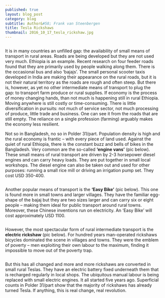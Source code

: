 ```yaml
---
published: true
layout: blog_post
category: blog
subtitle: Author&#58; Frank van Steenbergen
title: Tesla Rickshaws
thumbnail: 2016_10_17_tesla_rickshaw.jpg
---
```


<img src="{{ site.baseurl }}/img/news/2016_10_17_tesla_rickshaw_banner.jpg" alt="">

It is in many countries an unfilled gap: the availability of small means of transport in rural areas. Roads are being developed but they are not used very much. Ethiopia is an example. Recent research on four feeder roads found that they are primarily used by people walking along them. There is the occasional bus and also ‘bajajs’.  The small personal scooter taxis developed in India are making their appearance on the rural roads, but it is not their natural territory as the roads are rough and often steep.  But there is, however, as yet no other intermediate means of transport to plug the gap: to transport farm produce or rural supplies. If economy is the process of money changing hands, than not much is happening still in rural Ethiopia. Moving anywhere is still costly or time-consuming. There is little diversification in pursuits: not much of service sector, not much processing of produce, little trade and business. One can see it from the roads that are still empty.  The reliance on a single profession (farming) arguably makes the economy less resilient.

Not so in Bangladesh, no so in Polder 31/part.  Population density is high and the rural economy is frantic – with every piece of land used.  Against the quiet of rural Ethiopia, there is the constant buzz and bells of bikes in the Bangladesh. Very common are the so-called <strong>‘engine vans’</strong> (pic below).  These small means of rural transport are driven by 2-3 horsepower diesel engines and can carry heavy loads.  They are put together in small local workshops. The diesel engine can also be taken out and used for other purposes: running a small rice mill or driving an irrigation pump set. They cost USD 350-400. 

<img src="{{ site.baseurl }}/img/news/2016_10_17_tesla_rickshaw_banner2.jpg" alt="">

Another popular means of transport is the <strong>‘Easy Bike’</strong> (pic below).  This one is found more in small towns and larger villages. They have the familiar egg-shape of the bajaj but they are two sizes larger and can carry six or eight people – making them ideal for public transport around rural towns. Moreover, these Chinese inventions run on electricity.  An ‘Easy Bike’ will cost approximately USD 1100. 

<img src="{{ site.baseurl }}/img/news/2016_10_17_tesla_rickshaw_banner3.jpg" alt="">

However, the most spectacular form of rural intermediate transport is the <strong>electric rickshaw</strong> (pic below). For hundred years man-operated rickshaws bicycles dominated the scene in villages and towns. They were the emblem of poverty – men exploiting their own labour to the maximum, finding it impossible to move out of the poverty trap. 

<img src="{{ site.baseurl }}/img/news/2016_10_17_tesla_rickshaw_banner4.jpg" alt="">

But this has all changed and more and more rickshaws are converted in small rural Teslas. They have an electric battery fixed underneath them that is recharged regularly in local shops. The ubiquitous manual labour is being replaced with small electric engines.  It all started five years ago. Superficial counts in Polder 31/part show that the majority of rickshaws has already turned Tesla. If anything, this is real change, real revolution.